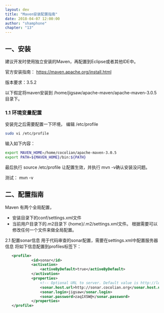 ```yaml
---
layout: dev
title: "Maven安装配置指南"
date: 2018-04-07 12:00:00
author: "shamphone"
chapter: "13"
---
```


## 一、安装

建议开发时使用独立安装的Maven，再配置到Eclipse或者其他IDE中。 

官方安装指南： https://maven.apache.org/install.html 

版本要求：3.5.2

以下假定将maven安装到 /home/jigsaw/apache-maven/apache-maven-3.0.5 目录下。 

### 1.1 环境变量配置

安装完之后需要配置一下环境， 编辑 /etc/profile

```bash
sudo vi /etc/profile
```

输入如下内容：

```bash
export MAVEN_HOME=/home/cocolian/apache-maven-3.0.5
export PATH=${MAVEN_HOME}/bin:${PATH}
```

最后执行 source /etc/profile  让配置生效，并执行 mvn -v确认安装没问题。 

测试： mvn -v

## 二、配置指南

Maven 有两个全局配置， 
- 安装目录下的conf/settings.xml文件
- 当前用户目录下的.m2目录下 {home}/.m2/settings.xml文件。 
根据需要可以修改任何一个文件来做全局配置。 

2.1 配置sonar信息
用于代码审查的sonar配置，需要在settings.xml中配置服务器信息
将如下信息配置到profiles标签下：

```xml
   <profile>
            <id>sonar</id>
            <activation>
                <activeByDefault>true</activeByDefault>
            </activation>
            <properties>
                <!-- Optional URL to server. Default value is http://localhost:9000 -->
                <sonar.host.url>http://sonar.cocolian.org</sonar.host.url>
                <sonar.login>jigsaw</sonar.login>
                <sonar.password>zaq1XSW@</sonar.password>
            </properties>
   </profile>
```

